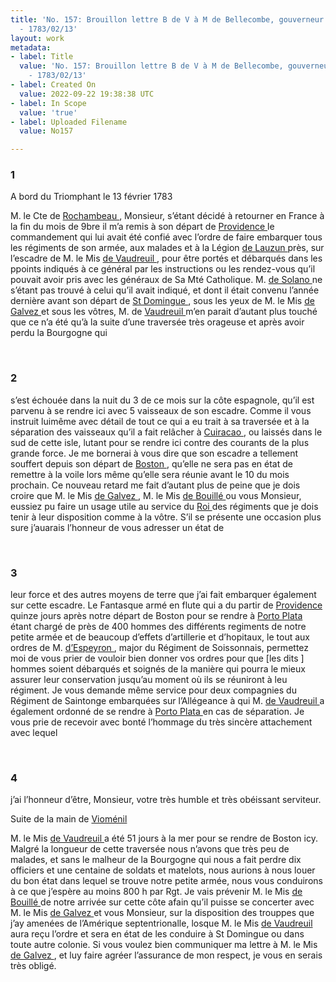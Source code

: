 ```yaml
---
title: 'No. 157: Brouillon lettre B de V à M de Bellecombe, gouverneur de St Domingue
  - 1783/02/13'
layout: work
metadata:
- label: Title
  value: 'No. 157: Brouillon lettre B de V à M de Bellecombe, gouverneur de St Domingue
    - 1783/02/13'
- label: Created On
  value: 2022-09-22 19:38:38 UTC
- label: In Scope
  value: 'true'
- label: Uploaded Filename
  value: No157

---
```

<div class="pages">
<div id="page-32573594">
<h3><a name="page-32573594">1</a></h3>
<div class="page-content">
<p>A bord du Triomphant le 13 février 1783</p>
<p>M. le Cte de  <a href="../subjects/32166229" title="Jean-Baptiste Donatien de Vimeur de Rochambeau; 1725-1807"> Rochambeau </a>, Monsieur, s’étant décidé à <span class="line-break"> </span>retourner en France à la fin du mois de 9bre il m’a <span class="line-break"> </span>remis à son départ de <a href="../subjects/32162951" title="Providence, Rhode Island"> Providence </a> le commandement <span class="line-break"> </span>qui lui avait été confié avec l’ordre de faire embarquer <span class="line-break"> </span>tous les régiments de son armée, aux malades et à la Légion<span class="line-break"> </span><a href="../subjects/32162865" title="Armand-Louis Gontaut, duc de Lauzun; 1747-1793"> de Lauzun </a> près, sur l’escadre de M. le Mis <a href="../subjects/32162848" title="Louis-Philippe de Rigaud, marquis de Vaudreuil; 1724-1802"> de Vaudreuil </a>, <span class="line-break"> </span>pour être portés et débarqués dans les ppoints indiqués à <span class="line-break"> </span>ce général par les instructions ou les rendez-vous qu’il <span class="line-break"> </span>pouvait avoir pris avec les généraux de Sa Mté Catholique. <span class="line-break"> </span>M. <a href="../subjects/32163090" title="José Solano y Bote; 1726-1806"> de Solano </a> ne s’étant pas trouvé à celui qu’il avait indiqué, <span class="line-break"> </span>et dont il était convenu l’année dernière avant son départ <span class="line-break"> </span>de <a href="../subjects/32162964" title="Saint-Domingue"> St Domingue </a>, sous les yeux de M. le Mis <a href="../subjects/32163084" title="Bernardo de Gálvez; 1746-1786"> de Galvez </a> <span class="line-break"> </span>et sous les vôtres, M. de <a href="../subjects/32162848" title="Louis-Philippe de Rigaud, marquis de Vaudreuil; 1724-1802"> Vaudreuil </a> m’en parait d’autant <span class="line-break"> </span>plus touché que ce n’a été qu’à la suite d’une traversée <span class="line-break"> </span>très orageuse et après avoir perdu la Bourgogne qui</p>
</div>
</div>
<br />
<div id="page-32573595">
<h3><a name="page-32573595">2</a></h3>
<div class="page-content">
<p>s’est échouée dans la nuit du 3 de ce mois sur la côte <span class="line-break"> </span>espagnole, qu’il est parvenu à se rendre ici avec 5 <span class="line-break"> </span>vaisseaux de son escadre. Comme il vous instruit lui<span class="line-break"></span>même avec détail de tout ce qui a eu trait à sa traversée <span class="line-break"> </span>et à la séparation des vaisseaux qu’il a fait relâcher <span class="line-break"> </span>à <a href="../subjects/32163082" title="Curaçao"> Cuiracao </a>, ou laissés dans le sud de cette isle, <span class="line-break"> </span>lutant pour se rendre ici contre des courants de la plus <span class="line-break"> </span>grande force. Je me bornerai à vous dire que son escadre <span class="line-break"> </span>a tellement souffert depuis son départ de <a href="../subjects/32162836" title=" Boston, Masssachusetts"> Boston </a>, qu’elle <span class="line-break"> </span>ne sera pas en état de remettre à la voile lors même <span class="line-break"> </span>qu’elle sera réunie avant le 10 du mois prochain. Ce <span class="line-break"> </span>nouveau retard me fait d’autant plus de peine que je dois <span class="line-break"> </span>croire que M. le Mis <a href="../subjects/32163084" title="Bernardo de Gálvez; 1746-1786"> de Galvez </a>, M. le Mis <a href="../subjects/32163080" title="François Claude Amour, Marquis de Bouillé; 1739-1800"> de Bouillé </a> ou <span class="line-break"> </span>vous Monsieur, eussiez pu faire un usage utile au service <span class="line-break"> </span>du <a href="../subjects/32162835" title="Louis XVI; 1754-1793"> Roi </a> des régiments que je dois tenir à leur disposition <span class="line-break"> </span>comme à la vôtre. S’il se présente une occasion plus <span class="line-break"> </span>sure j’auarais l’honneur de vous adresser un état de </p>
</div>
</div>
<br />
<div id="page-32573596">
<h3><a name="page-32573596">3</a></h3>
<div class="page-content">
<p>leur force et des autres moyens de terre que j’ai fait embarquer <span class="line-break"> </span>également sur cette escadre. <span class="line-break"> </span>Le Fantasque armé en flute qui a du partir de <a href="../subjects/32162951" title="Providence, Rhode Island"> Providence </a> <span class="line-break"> </span>quinze jours après notre départ de Boston pour se rendre <span class="line-break"> </span>à  <a href="../subjects/32163089" title="Puerto Plata, Dominican Republic"> Porto Plata </a> étant chargé de près de 400 hommes des <span class="line-break"> </span>différents regiments de notre petite armée et de beaucoup d’effets <span class="line-break"> </span>d’artillerie et d’hopitaux, le tout aux ordres de M. <a href="../subjects/32163087" title="d’Espeyron"> d’Espeyron </a>, <span class="line-break"> </span>major du Régiment de Soissonnais, permettez moi de vous <span class="line-break"> </span>prier de vouloir bien donner vos ordres pour que <span class="unclear">[les dits ]</span><span class="line-break"> </span>hommes soient débarqués et soignés de la manière qui <span class="line-break"> </span>pourra le mieux assurer leur conservation jusqu’au <span class="line-break"> </span>moment où ils se réuniront à leu régiment. Je <span class="line-break"> </span>vous demande même service pour deux compagnies <span class="line-break"> </span>du Régiment de Saintonge embarquées sur l’Allégeance <span class="line-break"> </span>à qui M. <a href="../subjects/32162848" title="Louis-Philippe de Rigaud, marquis de Vaudreuil; 1724-1802"> de Vaudreuil </a> a également ordonné de se <span class="line-break"> </span>rendre à <a href="../subjects/32163089" title="Puerto Plata, Dominican Republic"> Porto Plata </a> en cas de séparation. <span class="line-break"> </span>Je vous prie de recevoir avec bonté <span class="line-break"> </span>l’hommage du très sincère attachement avec lequel </p>
</div>
</div>
<br />
<div id="page-32573597">
<h3><a name="page-32573597">4</a></h3>
<div class="page-content">
<p>j’ai l’honneur d’être, Monsieur, votre très humble et très obéissant serviteur.</p>
<p>Suite de la main de <a href="../subjects/32163026" title="Antoine Charles du Houx, baron de Vioménil; 1734-1827"> Vioménil </a></p>
<p>M. le Mis <a href="../subjects/32162848" title="Louis-Philippe de Rigaud, marquis de Vaudreuil; 1724-1802"> de Vaudreuil </a> a été 51 jours à la mer pour se rendre <span class="line-break"> </span>de Boston icy. Malgré la longueur de cette traversée nous n’avons <span class="line-break"> </span>que très peu de malades, et sans le malheur de la Bourgogne <span class="line-break"> </span>qui nous a fait perdre dix officiers et une centaine de <span class="line-break"> </span>soldats et matelots, nous aurions à nous louer du bon <span class="line-break"> </span>état dans lequel se trouve notre petite armée, nous vous <span class="line-break"> </span>conduirons à ce que j’espère au moins 800 h par Rgt. <span class="line-break"> </span>Je vais prévenir M. le Mis <a href="../subjects/32163080" title="François Claude Amour, Marquis de Bouillé; 1739-1800"> de Bouillé </a> de notre arrivée <span class="line-break"> </span>sur cette côte afain qu’il puisse se concerter avec M. le Mis <span class="line-break"> </span><a href="../subjects/32163084" title="Bernardo de Gálvez; 1746-1786"> de Galvez </a> et vous Monsieur, sur la disposition <span class="line-break"> </span>des trouppes que j’ay amenées de l’Amérique septentrionalle, <span class="line-break"> </span>losque M. le Mis <a href="../subjects/32162848" title="Louis-Philippe de Rigaud, marquis de Vaudreuil; 1724-1802"> de Vaudreuil </a> aura reçu l’ordre <span class="line-break"> </span>et sera en état de les conduire à St Domingue ou <span class="line-break"> </span>dans toute autre colonie. <span class="line-break"> </span>Si vous voulez bien communiquer ma lettre à M. le Mis <span class="line-break"> </span><a href="../subjects/32163084" title="Bernardo de Gálvez; 1746-1786"> de Galvez </a>, et luy faire agréer l’assurance de mon respect, <span class="line-break"> </span>je vous en serais très obligé. </p>
</div>
</div>
<br />
</div>
